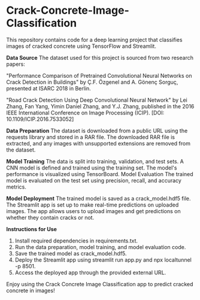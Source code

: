 # Crack-Concrete-Image-Classification
This repository contains code for a deep learning project that classifies images of cracked concrete using TensorFlow and Streamlit.

**Data Source**
The dataset used for this project is sourced from two research papers:

"Performance Comparison of Pretrained Convolutional Neural Networks on Crack Detection in Buildings" by Ç.F. Özgenel and A. Gönenç Sorguç, presented at ISARC 2018 in Berlin.

"Road Crack Detection Using Deep Convolutional Neural Network" by Lei Zhang, Fan Yang, Yimin Daniel Zhang, and Y.J. Zhang, published in the 2016 IEEE International Conference on Image Processing (ICIP). [DOI: 10.1109/ICIP.2016.7533052]

**Data Preparation**
The dataset is downloaded from a public URL using the requests library and stored in a RAR file.
The downloaded RAR file is extracted, and any images with unsupported extensions are removed from the dataset.

**Model Training**
The data is split into training, validation, and test sets.
A CNN model is defined and trained using the training set. The model's performance is visualized using TensorBoard.
Model Evaluation
The trained model is evaluated on the test set using precision, recall, and accuracy metrics.

**Model Deployment**
The trained model is saved as a crack_model.hdf5 file.
The Streamlit app is set up to make real-time predictions on uploaded images.
The app allows users to upload images and get predictions on whether they contain cracks or not.

**Instructions for Use**
1. Install required dependencies in requirements.txt.
2. Run the data preparation, model training, and model evaluation code.
3. Save the trained model as crack_model.hdf5.
4. Deploy the Streamlit app using streamlit run app.py and npx localtunnel -p 8501.
5. Access the deployed app through the provided external URL.

Enjoy using the Crack Concrete Image Classification app to predict cracked concrete in images!
